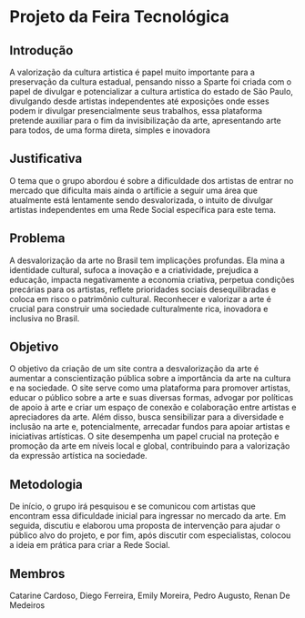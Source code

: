 # Projeto da Feira Tecnológica
## Introdução
   A valorização da cultura artistica é papel muito importante para a preservação da cultura estadual, pensando nisso a Sparte foi criada com o papel de divulgar e potencializar a cultura  artistica do estado de São Paulo, divulgando desde artistas independentes até exposições onde esses podem ir divulgar presencialmente seus trabalhos, essa plataforma pretende auxiliar para o fim da invisibilização da arte, apresentando arte para todos, de uma forma direta, simples e inovadora
                                                                                                               
## Justificativa
O tema que o grupo abordou é sobre a dificuldade dos artistas de entrar no mercado que dificulta mais ainda o artíficie a seguir uma área que atualmente está lentamente sendo desvalorizada, o intuito de divulgar artistas independentes em uma Rede Social específica para este tema.
## Problema
A desvalorização da arte no Brasil tem implicações profundas. Ela mina a identidade cultural, sufoca a inovação e a criatividade, prejudica a educação, impacta negativamente a economia criativa, perpetua condições precárias para os artistas, reflete prioridades sociais desequilibradas e coloca em risco o patrimônio cultural. Reconhecer e valorizar a arte é crucial para construir uma sociedade culturalmente rica, inovadora e inclusiva no Brasil.
## Objetivo
O objetivo da criação de um site contra a desvalorização da arte é aumentar a conscientização pública sobre a importância da arte na cultura e na sociedade. O site serve como uma plataforma para promover artistas, educar o público sobre a arte e suas diversas formas, advogar por políticas de apoio à arte e criar um espaço de conexão e colaboração entre artistas e apreciadores da arte. Além disso, busca sensibilizar para a diversidade e inclusão na arte e, potencialmente, arrecadar fundos para apoiar artistas e iniciativas artísticas. O site desempenha um papel crucial na proteção e promoção da arte em níveis local e global, contribuindo para a valorização da expressão artística na sociedade.
## Metodologia
De início, o grupo irá pesquisou e se comunicou com artistas que encontram essa dificuldade inicial para ingressar no mercado da arte. Em seguida, discutiu e elaborou uma proposta de intervenção para ajudar o público alvo do projeto, e por fim, após discutir com especialistas, colocou a ideia em prática para criar a Rede Social.

## Membros
Catarine Cardoso, Diego Ferreira, Emily Moreira, Pedro Augusto, Renan De Medeiros
